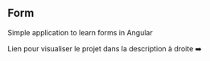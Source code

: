 ## Form

Simple application to learn forms in Angular

Lien pour visualiser le projet dans la description à droite ➡️
